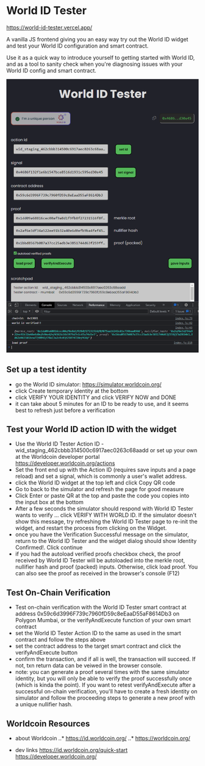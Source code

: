 # World ID Tester

https://world-id-tester.vercel.app/

A vanilla JS frontend giving you an easy way try out the World ID widget and test your World ID configuration and smart contract. 

Use it as a quick way to introduce yourself to getting started with World ID, and as a tool to sanity check when you're diagnosing issues with your World ID config and smart contract.

![My Image](WorldIDTester.png)


## Set up a test identity
* go the World ID simulator: https://simulator.worldcoin.org/
* click Create temporary identity at the bottom
* click VERIFY YOUR IDENTITY and click VERIFY NOW and DONE
* it can take about 5 minutes for an ID to be ready to use, and it seems best to refresh just before a verification

## Test your World ID action ID with the widget
*  Use the World ID Tester Action ID - wid_staging_462cbbb314500c6917aec0263c68aadd or set up your own at the Worldcoin developer portal https://developer.worldcoin.org/actions
*  Set the front end up with the Action ID (requires save inputs and a page reload) and set a signal, which is commonly a user's wallet address.
* click the World ID widget at the top left and click Copy QR code
* Go to back to the simulator and refresh the page for good measure
* Click Enter or paste QR at the top and paste the code you copies into the input box at the bottom
* After a few seconds the simulator should respond with World ID Tester wants to verify ... click VERIFY WITH WORLD ID. If the simulator doesn't show this message, try refreshing the World ID Tester page to re-init the widget, and restart the process from clicking on the Widget.
* once you have the Verification Successful message on the simulator, return to the World ID Tester and the widget dialog should show Identity Confirmed!. Click continue
* if you had the autoload verified proofs checkbox check, the proof received by World ID Tester will be autoloaded into the merkle root, nullifier hash and proof (packed) inputs. Otherwise, click load proof. You can also see the proof as received in the browser's console (F12)

## Test On-Chain Verification
* Test on-chain verification with the World ID Tester smart contract at address 0x59c6d3996F739c7960fD59c8eEaaD55aF8614Db3 on Polygon Mumbai, or the verifyAndExecute function of your own smart contract
* set the World ID Tester Action ID to the same as used in the smart contract and follow the steps above
* set the contract address to the target smart contract and click the verifyAndExecute button
* confirm the transaction, and if all is well, the transaction will succeed. If not, txn return data can be veiwed in the browser console.
* note: you can generate a proof several times with the same simulator identity, but you will only be able to verify the proof successfully once (which is kinda the point). If you want to retest verifyAndExecute after a successful on-chain verification, you'll have to create a fresh identity on simulator and follow the proceeding steps to generate a new proof with a unique nullifier hash.


## Worldcoin Resources
* about Worldcoin
..* https://id.worldcoin.org/
..* https://worldcoin.org/

* dev links
https://id.worldcoin.org/quick-start
https://developer.worldcoin.org/




